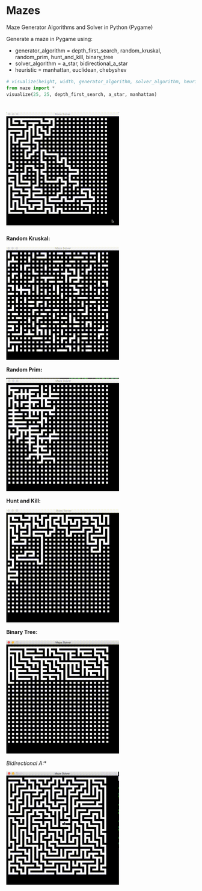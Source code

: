 # Mazes
Maze Generator Algorithms and Solver in Python (Pygame)

Generate a maze in Pygame using:
- generator_algorithm = depth_first_search, random_kruskal, random_prim, hunt_and_kill, binary_tree
- solver_algorithm = a_star, bidirectional_a_star
- heuristic = manhattan, euclidean, chebyshev

```Python
# visualize(height, width, generator_algorithm, solver_algorithm, heuristic)
from maze import *
visualize(25, 25, depth_first_search, a_star, manhattan)
```

![demo](/dfs.gif)
============================================================

**Random Kruskal:**

![demo](/kruskal.gif)

**Random Prim:**

![demo](/prim.gif)

**Hunt and Kill:**

![demo](/hunt.gif)

**Binary Tree:**

![demo](/tree.gif)

**Bidirectional A*:**

![demo](/ba.gif)

